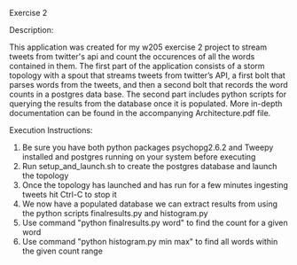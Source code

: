 Exercise 2

Description:

This application was created for my w205 exercise 2 project to stream tweets from twitter's api and count the occurences of all the words contained in them.  The first part of the application consists of a storm topology with a spout that streams tweets from twitter’s API, a first bolt that parses words from the tweets, and then a second bolt that records the word counts in a postgres data base.  The second part includes python scripts for querying the results from the database once it is populated.  More in-depth documentation can be found in the accompanying Architecture.pdf file.

Execution Instructions:

1) Be sure you have both python packages psychopg2.6.2 and Tweepy installed and postgres running on your system before executing
2) Run setup_and_launch.sh to create the postgres database and launch the topology
3) Once the topology has launched and has run for a few minutes ingesting tweets hit Ctrl-C to stop it
4) We now have a populated database we can extract results from using the python scripts finalresults.py and histogram.py
5) Use command "python finalresults.py word" to find the count for a given word
6) Use command "python histogram.py min max" to find all words within the given count range
